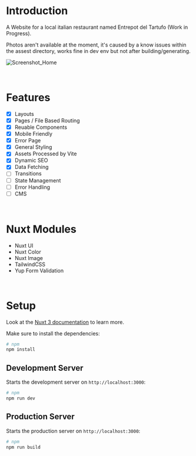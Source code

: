 # Introduction

A Website for a local italian restaurant named Entrepot del Tartufo (Work in Progress).

Photos aren't available at the moment, it's caused by a know issues within the assest directory, works fine in dev env but not after building/generating.

![Screenshot_Home](https://github.com/BeraSenol/Website-Entrepot-Del-Tartufo/blob/1c1ff126b9dcec9714b05cce1b5de798b518dd1b/readme/screenshot_home.png)

<br>

# Features

- [x] Layouts
- [x] Pages / File Based Routing
- [x] Reuable Components
- [x] Mobile Friendly
- [x] Error Page
- [x] General Styling
- [x] Assets Processed by Vite
- [x] Dynamic SEO
- [x] Data Fetching
- [ ] Transitions
- [ ] State Management
- [ ] Error Handling
- [ ] CMS

<br>

# Nuxt Modules

- Nuxt UI
- Nuxt Color
- Nuxt Image
- TailwindCSS
- Yup Form Validation

<br>

# Setup

Look at the [Nuxt 3 documentation](https://nuxt.com/docs/getting-started/introduction) to learn more.

Make sure to install the dependencies:

```bash
# npm
npm install
```

## Development Server

Starts the development server on `http://localhost:3000`:

```bash
# npm
npm run dev
```

## Production Server

Starts the production server on `http://localhost:3000`:

```bash
# npm
npm run build
```
